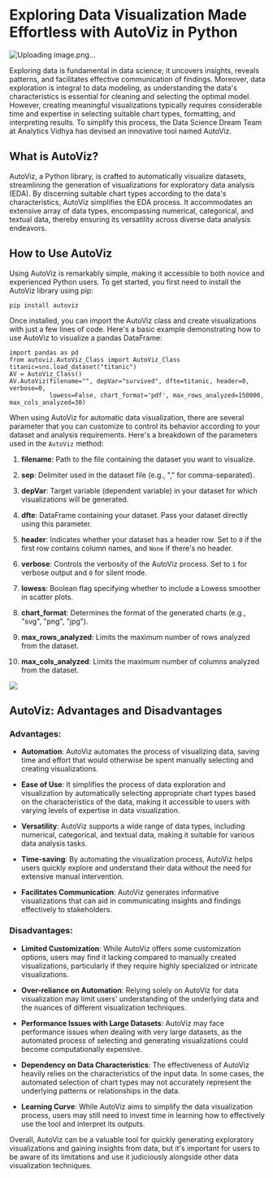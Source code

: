 # Exploring Data Visualization Made Effortless with AutoViz in Python

![Uploading image.png…]()

Exploring data is fundamental in data science; it uncovers insights, reveals patterns, and facilitates effective communication of findings. Moreover, data exploration is integral to data modeling, as understanding the data's characteristics is essential for cleaning and selecting the optimal model. However, creating meaningful visualizations typically requires considerable time and expertise in selecting suitable chart types, formatting, and interpreting results. To simplify this process, the Data Science Dream Team at Analytics Vidhya has devised an innovative tool named AutoViz.

## What is AutoViz?

AutoViz, a Python library, is crafted to automatically visualize datasets, streamlining the generation of visualizations for exploratory data analysis (EDA). By discerning suitable chart types according to the data's characteristics, AutoViz simplifies the EDA process. It accommodates an extensive array of data types, encompassing numerical, categorical, and textual data, thereby ensuring its versatility across diverse data analysis endeavors.

## How to Use AutoViz

Using AutoViz is remarkably simple, making it accessible to both novice and experienced Python users. To get started, you first need to install the AutoViz library using pip:

    pip install autoviz

Once installed, you can import the AutoViz class and create visualizations with just a few lines of code. Here's a basic example demonstrating how to use AutoViz to visualize a pandas DataFrame:

    import pandas as pd
    from autoviz.AutoViz_Class import AutoViz_Class
    titanic=sns.load_dataset("titanic")
    AV = AutoViz_Class()
    AV.AutoViz(filename="", depVar="survived", dfte=titanic, header=0, verbose=0,
               lowess=False, chart_format='pdf', max_rows_analyzed=150000, max_cols_analyzed=30)

When using AutoViz for automatic data visualization, there are several parameter that you can customize to control its behavior according to your dataset and analysis requirements. Here's a breakdown of the parameters used in the `AutoViz` method:

1. **filename**: Path to the file containing the dataset you want to visualize.

2. **sep**: Delimiter used in the dataset file (e.g., "," for comma-separated).

3. **depVar**: Target variable (dependent variable) in your dataset for which visualizations will be generated.

4. **dfte**: DataFrame containing your dataset. Pass your dataset directly using this parameter.

5. **header**: Indicates whether your dataset has a header row. Set to `0` if the first row contains column names, and `None` if there's no header.

6. **verbose**: Controls the verbosity of the AutoViz process. Set to `1` for verbose output and `0` for silent mode.

7. **lowess**: Boolean flag specifying whether to include a Lowess smoother in scatter plots.

8. **chart_format**: Determines the format of the generated charts (e.g., "svg", "png", "jpg").

9. **max_rows_analyzed**: Limits the maximum number of rows analyzed from the dataset.

10. **max_cols_analyzed**: Limits the maximum number of columns analyzed from the dataset.

![](https://github.com/bintangrizqikhairullah/Automated_Exploratory_Data_Analysis_in_Python_using_AutoViz/blob/main/artikel_gif.gif)

## AutoViz: Advantages and Disadvantages

### Advantages:

- **Automation**: AutoViz automates the process of visualizing data, saving time and effort that would otherwise be spent manually selecting and creating visualizations.
  
- **Ease of Use**: It simplifies the process of data exploration and visualization by automatically selecting appropriate chart types based on the characteristics of the data, making it accessible to users with varying levels of expertise in data visualization.

- **Versatility**: AutoViz supports a wide range of data types, including numerical, categorical, and textual data, making it suitable for various data analysis tasks.

- **Time-saving**: By automating the visualization process, AutoViz helps users quickly explore and understand their data without the need for extensive manual intervention.

- **Facilitates Communication**: AutoViz generates informative visualizations that can aid in communicating insights and findings effectively to stakeholders.

### Disadvantages:

- **Limited Customization**: While AutoViz offers some customization options, users may find it lacking compared to manually created visualizations, particularly if they require highly specialized or intricate visualizations.

- **Over-reliance on Automation**: Relying solely on AutoViz for data visualization may limit users' understanding of the underlying data and the nuances of different visualization techniques.

- **Performance Issues with Large Datasets**: AutoViz may face performance issues when dealing with very large datasets, as the automated process of selecting and generating visualizations could become computationally expensive.

- **Dependency on Data Characteristics**: The effectiveness of AutoViz heavily relies on the characteristics of the input data. In some cases, the automated selection of chart types may not accurately represent the underlying patterns or relationships in the data.

- **Learning Curve**: While AutoViz aims to simplify the data visualization process, users may still need to invest time in learning how to effectively use the tool and interpret its outputs.

Overall, AutoViz can be a valuable tool for quickly generating exploratory visualizations and gaining insights from data, but it's important for users to be aware of its limitations and use it judiciously alongside other data visualization techniques.
